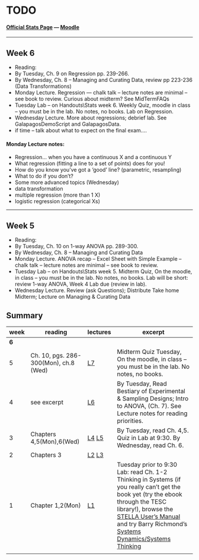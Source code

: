 TODO
====
#### [Official Stats Page][stats-page] —  [Moodle][cpat-moodle]

***

## Week 6
* Reading:
 * By Tuesday, Ch. 9 on Regression pp. 239-266.
 * By Wednesday, Ch. 8 – Managing and Curating Data, review pp 223-236 (Data Transformations)
* Monday Lecture.  Regression — chalk talk – lecture notes are minimal – see book to review.  Curious about midterm?  See MidTermFAQs
* Tuesday Lab – on Handouts\Stats week 6.   Weekly Quiz, moodle in class – you must be in the lab.  No notes, no books.  Lab on Regression.
* Wednesday Lecture.  More about regressions; debrief lab.  See GalapagosDemoScript and GalapagosData.
 * if time – talk about what to expect on the final exam….

#### Monday Lecture notes:

* Regression...  when you have a continuous X and a continuous Y
 * What regression (fitting a line to a set of points) does for you!
 * How do you know you’ve got a ‘good’ line?  (parametric, resampling)
 * What to do if you don’t?
* Some more advanced topics (Wednesday)
 * data transformation
 * multiple regression (more than 1 X)
 * logistic regression (categorical Xs)

***
## Week 5
* Reading:
 * By Tuesday, Ch. 10 on 1-way ANOVA pp. 289-300.
 * By Wednesday, Ch. 8 – Managing and Curating Data
* Monday Lecture.  ANOVA recap – Excel Sheet with Simple Example – chalk talk – lecture notes are minimal – see book to review.
* Tuesday Lab – on Handouts\Stats week 5.   Midterm Quiz, On the moodle, in class – you must be in the lab.  No notes, no books.  Lab will be short:  review 1-way ANOVA, Week 4 Lab due (review in lab).
* Wednesday Lecture.  Review (ask Questions); Distribute Take home Midterm; Lecture on Managing & Curating Data

## Summary
| week | reading                 | lectures                | excerpt
|------|-------------------------|-------------------------|---------------------------------|
| **6**|
| 5    |Ch. 10, pgs. 286-300(Mon), ch.8 (Wed) |[L7][st-l7] | Midterm Quiz Tuesday, On the moodle, in class – you must be in the lab.  No notes, no books.
| 4    |see excerpt              |[L6][st-l6]              | By Tuesday, Read Bestiary of Experimental & Sampling Designs; Intro to ANOVA, (Ch. 7).  See Lecture notes for reading priorities.
| 3    |Chapters 4,5(Mon),6(Wed) |[L4][st-l4] [L5][st-l5]  | By Tuesday, read Ch. 4,5.  Quiz in Lab at 9:30.  By Wednesday, read Ch. 6.
| 2    |Chapters 3               |[L2][st-l2] [L3][st-l3]  | 
| 1    |Chapter 1,2(Mon)         |[L1][st-l1]              | Tuesday prior to 9:30 Lab:  read Ch. 1-2 Thinking in Systems (if you really can’t get the book yet (try the ebook through the TESC library!), browse the [STELLA User’s Manual][manstella] and try Barry Richmond’s [Systems Dynamics/Systems Thinking][richmond-sdst]
|      |                         |                         |

<!--- Link Directory -->
[cpat-blog]: http://blogs.evergreen.edu/cpat
[cpat-moodle]: https://moodle.evergreen.edu/course/view.php?id=3105
[stats-page]: http://blogs.evergreen.edu/cpat/stats-2/
[manstella]: http://biology.kenyon.edu/courses/ENVS%20112/ENVS%20Images/STELLA%206.0.pdf
[richmond-sdst]: http://www.iseesystems.com/resources/Articles/SDSTletsjustgetonwithit.pdf

<!--- Lectures -->
  [st-l1]: http://blogs.evergreen.edu/cpat/files/2013/04/Wk1-judyScientificModels.pdf
  [st-l2]: http://blogs.evergreen.edu/cpat/files/2013/04/Week_2_Monday.pdf
  [st-l3]: http://blogs.evergreen.edu/cpat/files/2013/04/Week_2_Wed.pdf
  [st-l4]: http://blogs.evergreen.edu/cpat/files/2013/04/LectureWeek3Monday.pdf
  [st-l5]: http://blogs.evergreen.edu/cpat/files/2013/04/LectureWeek3Wednesday.pdf
  [st-l6]: http://blogs.evergreen.edu/cpat/files/2013/04/statsLectureWeek4MondayDRAFT1.docx
  [st-l7]: http://blogs.evergreen.edu/cpat/files/2013/04/statsLectureWeek5MondayDRAFT1.docx

  

  

